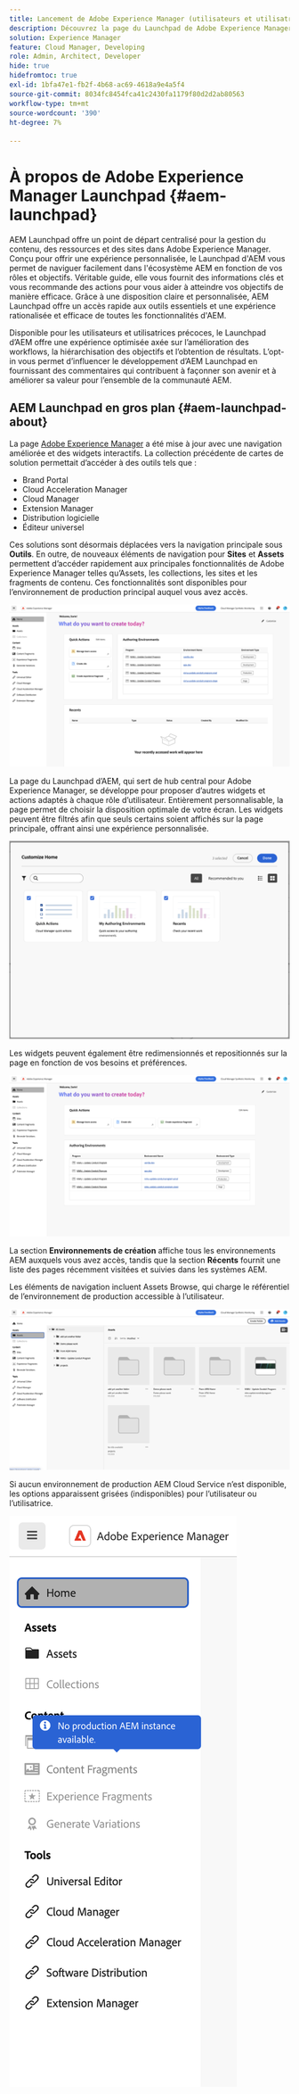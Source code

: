 ```yaml
---
title: Lancement de Adobe Experience Manager (utilisateurs et utilisatrices précoces)
description: Découvrez la page du Launchpad de Adobe Experience Manager.
solution: Experience Manager
feature: Cloud Manager, Developing
role: Admin, Architect, Developer
hide: true
hidefromtoc: true
exl-id: 1bfa47e1-fb2f-4b68-ac69-4618a9e4a5f4
source-git-commit: 8034fc8454fca41c2430fa1179f80d2d2ab80563
workflow-type: tm+mt
source-wordcount: '390'
ht-degree: 7%

---
```


# À propos de Adobe Experience Manager Launchpad {#aem-launchpad}

AEM Launchpad offre un point de départ centralisé pour la gestion du contenu, des ressources et des sites dans Adobe Experience Manager. Conçu pour offrir une expérience personnalisée, le Launchpad d&#39;AEM vous permet de naviguer facilement dans l&#39;écosystème AEM en fonction de vos rôles et objectifs. Véritable guide, elle vous fournit des informations clés et vous recommande des actions pour vous aider à atteindre vos objectifs de manière efficace. Grâce à une disposition claire et personnalisée, AEM Launchpad offre un accès rapide aux outils essentiels et une expérience rationalisée et efficace de toutes les fonctionnalités d&#39;AEM.

Disponible pour les utilisateurs et utilisatrices précoces, le Launchpad d’AEM offre une expérience optimisée axée sur l’amélioration des workflows, la hiérarchisation des objectifs et l’obtention de résultats. L’opt-in vous permet d’influencer le développement d’AEM Launchpad en fournissant des commentaires qui contribuent à façonner son avenir et à améliorer sa valeur pour l’ensemble de la communauté AEM.

## AEM Launchpad en gros plan {#aem-launchpad-about}

La page [Adobe Experience Manager](https://experience.adobe.com/#/experiencemanager) a été mise à jour avec une navigation améliorée et des widgets interactifs. La collection précédente de cartes de solution permettait d’accéder à des outils tels que :

* Brand Portal
* Cloud Acceleration Manager
* Cloud Manager
* Extension Manager
* Distribution logicielle
* Éditeur universel

Ces solutions sont désormais déplacées vers la navigation principale sous **Outils**. En outre, de nouveaux éléments de navigation pour **Sites** et **Assets** permettent d’accéder rapidement aux principales fonctionnalités de Adobe Experience Manager telles qu’Assets, les collections, les sites et les fragments de contenu. Ces fonctionnalités sont disponibles pour l’environnement de production principal auquel vous avez accès.

![Environnements AEM Launchpad](/help/implementing/cloud-manager/assets/aem-launchpad-author-environments.png)

La page du Launchpad d’AEM, qui sert de hub central pour Adobe Experience Manager, se développe pour proposer d’autres widgets et actions adaptés à chaque rôle d’utilisateur. Entièrement personnalisable, la page permet de choisir la disposition optimale de votre écran. Les widgets peuvent être filtrés afin que seuls certains soient affichés sur la page principale, offrant ainsi une expérience personnalisée.

![AEM Launchpad personnalisé](/help/implementing/cloud-manager/assets/aem-launchpad-custom.png)

Les widgets peuvent également être redimensionnés et repositionnés sur la page en fonction de vos besoins et préférences.

![Widgets AEM Launchpad](/help/implementing/cloud-manager/assets/aem-launchpad-widgets.png)

La section **Environnements de création** affiche tous les environnements AEM auxquels vous avez accès, tandis que la section **Récents** fournit une liste des pages récemment visitées et suivies dans les systèmes AEM.

Les éléments de navigation incluent Assets Browse, qui charge le référentiel de l’environnement de production accessible à l’utilisateur.

![Éléments de navigation d’AEM Launchpad](/help/implementing/cloud-manager/assets/aem-launchpad-navigation.png)

Si aucun environnement de production AEM Cloud Service n’est disponible, les options apparaissent grisées (indisponibles) pour l’utilisateur ou l’utilisatrice.

![AEM Launchpad pour les environnements de production](/help/implementing/cloud-manager/assets/aem-launchpad-no-prod-environs.png)



